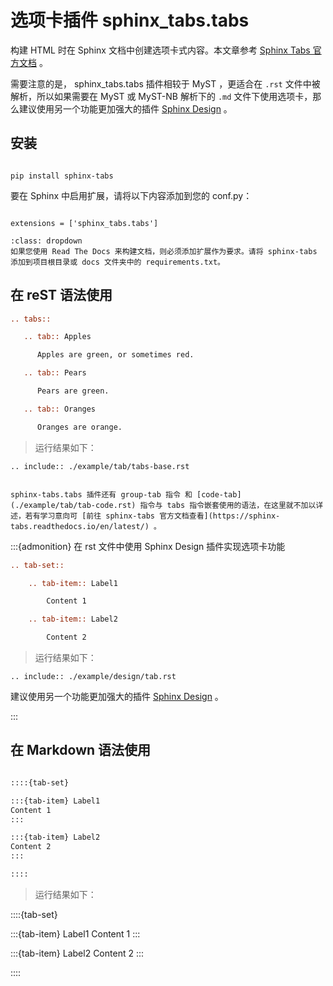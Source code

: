 
# 选项卡插件 sphinx_tabs.tabs


构建 HTML 时在 Sphinx 文档中创建选项卡式内容。本文章参考 [Sphinx Tabs 官方文档](https://sphinx-tabs.readthedocs.io/en/latest/) 。

需要注意的是， sphinx_tabs.tabs 插件相较于 MyST ，更适合在 `.rst` 文件中被解析，所以如果需要在 MyST 或 MyST-NB 解析下的 `.md` 文件下使用选项卡，那么建议使用另一个功能更加强大的插件 [Sphinx Design](./design/design-index.md) 。

## 安装

```{code-block} 

pip install sphinx-tabs
```

要在 Sphinx 中启用扩展，请将以下内容添加到您的 conf.py：

```{code-block} python

extensions = ['sphinx_tabs.tabs']
```


```{admonition} Read The Docs 来构建文档时的注意事项
:class: dropdown
如果您使用 Read The Docs 来构建文档，则必须添加扩展作为要求。请将 sphinx-tabs 添加到项目根目录或 docs 文件夹中的 requirements.txt。
```

## 在 reST 语法使用

```rest
.. tabs::

   .. tab:: Apples

      Apples are green, or sometimes red.

   .. tab:: Pears

      Pears are green.

   .. tab:: Oranges

      Oranges are orange.
```

> 运行结果如下：

```{eval-rst}
.. include:: ./example/tab/tabs-base.rst
```

```{admonition} 更多指令

sphinx-tabs.tabs 插件还有 group-tab 指令 和 [code-tab](./example/tab/tab-code.rst) 指令与 tabs 指令嵌套使用的语法，在这里就不加以详述，若有学习意向可 [前往 sphinx-tabs 官方文档查看](https://sphinx-tabs.readthedocs.io/en/latest/) 。
```

:::{admonition} 在 rst 文件中使用 Sphinx Design 插件实现选项卡功能

```rest
.. tab-set::

    .. tab-item:: Label1

        Content 1

    .. tab-item:: Label2

        Content 2
```


> 运行结果如下：

```{eval-rst}
.. include:: ./example/design/tab.rst
```

建议使用另一个功能更加强大的插件 [Sphinx Design](./design/design-index.md) 。

:::

## 在 Markdown 语法使用

```markdown

::::{tab-set}

:::{tab-item} Label1
Content 1
:::

:::{tab-item} Label2
Content 2
:::

::::

```

> 运行结果如下：

::::{tab-set}

:::{tab-item} Label1
Content 1
:::

:::{tab-item} Label2
Content 2
:::

::::
